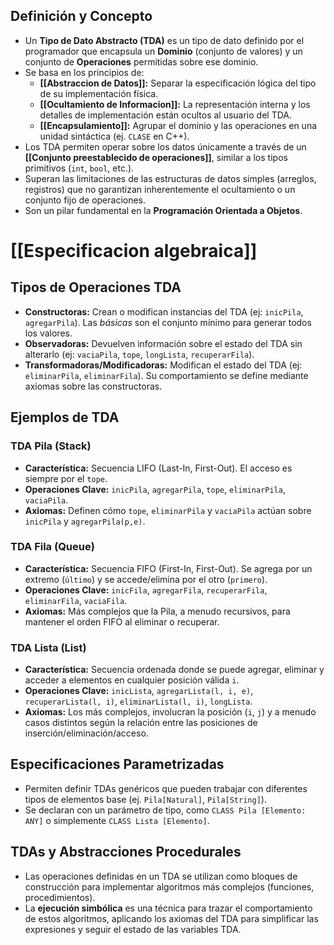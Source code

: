 ## Definición y Concepto

*   Un **Tipo de Dato Abstracto (TDA)** es un tipo de dato definido por el programador que encapsula un **Dominio** (conjunto de valores) y un conjunto de **Operaciones** permitidas sobre ese dominio.
*   Se basa en los principios de:
    *   **[[Abstraccion de Datos]]:** Separar la especificación lógica del tipo de su implementación física.
    *   **[[Ocultamiento de Informacion]]:** La representación interna y los detalles de implementación están ocultos al usuario del TDA.
    *   **[[Encapsulamiento]]:** Agrupar el dominio y las operaciones en una unidad sintáctica (ej. `CLASE` en C++).
*   Los TDA permiten operar sobre los datos únicamente a través de un **[[Conjunto preestablecido de operaciones]]**, similar a los tipos primitivos (`int`, `bool`, etc.).
*   Superan las limitaciones de las estructuras de datos simples (arreglos, registros) que no garantizan inherentemente el ocultamiento o un conjunto fijo de operaciones.
*   Son un pilar fundamental en la **Programación Orientada a Objetos**.


# [[Especificacion algebraica]]
## Tipos de Operaciones TDA

*   **Constructoras:** Crean o modifican instancias del TDA (ej: `inicPila`, `agregarPila`). Las *básicas* son el conjunto mínimo para generar todos los valores.
*   **Observadoras:** Devuelven información sobre el estado del TDA sin alterarlo (ej: `vaciaPila`, `tope`, `longLista`, `recuperarFila`).
*   **Transformadoras/Modificadoras:** Modifican el estado del TDA (ej: `eliminarPila`, `eliminarFila`). Su comportamiento se define mediante axiomas sobre las constructoras.

## Ejemplos de TDA

### TDA Pila (Stack)

*   **Característica:** Secuencia LIFO (Last-In, First-Out). El acceso es siempre por el `tope`.
*   **Operaciones Clave:** `inicPila`, `agregarPila`, `tope`, `eliminarPila`, `vaciaPila`.
*   **Axiomas:** Definen cómo `tope`, `eliminarPila` y `vaciaPila` actúan sobre `inicPila` y `agregarPila(p,e)`.

### TDA Fila (Queue)

*   **Característica:** Secuencia FIFO (First-In, First-Out). Se agrega por un extremo (`último`) y se accede/elimina por el otro (`primero`).
*   **Operaciones Clave:** `inicFila`, `agregarFila`, `recuperarFila`, `eliminarFila`, `vaciaFila`.
*   **Axiomas:** Más complejos que la Pila, a menudo recursivos, para mantener el orden FIFO al eliminar o recuperar.

### TDA Lista (List)

*   **Característica:** Secuencia ordenada donde se puede agregar, eliminar y acceder a elementos en cualquier posición válida `i`.
*   **Operaciones Clave:** `inicLista`, `agregarLista(l, i, e)`, `recuperarLista(l, i)`, `eliminarLista(l, i)`, `longLista`.
*   **Axiomas:** Los más complejos, involucran la posición (`i`, `j`) y a menudo casos distintos según la relación entre las posiciones de inserción/eliminación/acceso.

## Especificaciones Parametrizadas

*   Permiten definir TDAs genéricos que pueden trabajar con diferentes tipos de elementos base (ej. `Pila[Natural]`, `Pila[String]`).
*   Se declaran con un parámetro de tipo, como `CLASS Pila [Elemento: ANY]` o simplemente `CLASS Lista [Elemento]`.

## TDAs y Abstracciones Procedurales

*   Las operaciones definidas en un TDA se utilizan como bloques de construcción para implementar algoritmos más complejos (funciones, procedimientos).
*   La **ejecución simbólica** es una técnica para trazar el comportamiento de estos algoritmos, aplicando los axiomas del TDA para simplificar las expresiones y seguir el estado de las variables TDA.